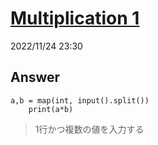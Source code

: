 # [Multiplication 1](https://atcoder.jp/contests/abc169/tasks/abc169_a)
2022/11/24 23:30

## Answer
    a,b = map(int, input().split())
        print(a*b)
> 1行かつ複数の値を入力する
